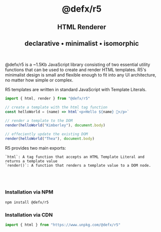 <div align="center">

# @defx/r5

## HTML Renderer

## declarative • minimalist • isomorphic

</div>
<br />

@defx/r5 is a ~1.5Kb JavaScript library consisting of two essential utility functions that can be used to create and render HTML templates. R5's minimalist design is small and flexible enough to fit into any UI architecture, no matter how simple or complex.

R5 templates are written in standard JavaScript with Template Literals.

```js
import { html, render } from "@defx/r5"

// create a template with the html tag function
const helloWorld = (name) => html`<p>Hello ${name} 👋</p>`

// render a template to the DOM
render(helloWorld("Kimberley"), document.body)

// effeciently update the existing DOM
render(helloWorld("Thea"), document.body)
```

R5 provides two main exports:

    `html`: A tag function that accepts an HTML Template Literal and returns a template value
    `render()`: A function that renders a template value to a DOM node.

</div>
<br />
<br />

### Installation via NPM

```sh
npm install @defx/r5
```

### Installation via CDN

```js
import { html } from "https://www.unpkg.com/@defx/r5"
```

